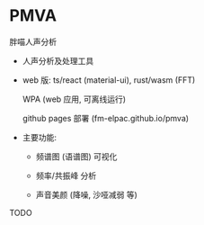 # PMVA
胖喵人声分析

+ 人声分析及处理工具

+ web 版:
  ts/react (material-ui), rust/wasm (FFT)

  WPA (web 应用, 可离线运行)

  github pages 部署 (fm-elpac.github.io/pmva)

+ 主要功能:

  - 频谱图 (语谱图) 可视化

  - 频率/共振峰 分析

  - 声音美颜 (降噪, 沙哑减弱 等)


TODO
